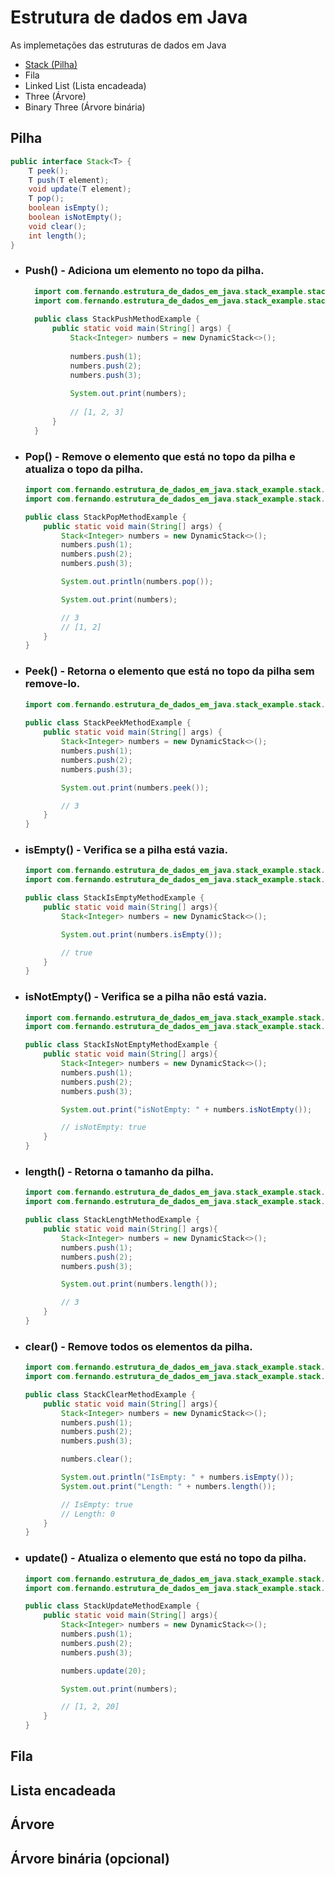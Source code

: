 # Estrutura de dados em Java

As implemetações das estruturas de dados em Java

- [Stack (Pilha)](#Pilha)
- Fila
- Linked List (Lista encadeada)
- Three (Árvore)
- Binary Three (Árvore binária)

## Pilha
```java
public interface Stack<T> {
    T peek();
    T push(T element);
    void update(T element);
    T pop();
    boolean isEmpty();
    boolean isNotEmpty();
    void clear();
    int length();
}
```
- ### Push() - Adiciona um elemento no topo da pilha.
  ```java
    import com.fernando.estrutura_de_dados_em_java.stack_example.stack.Stack;
    import com.fernando.estrutura_de_dados_em_java.stack_example.stack.DynamicStack;
    
    public class StackPushMethodExample {
        public static void main(String[] args) {
            Stack<Integer> numbers = new DynamicStack<>();
            
            numbers.push(1);
            numbers.push(2);
            numbers.push(3);
            
            System.out.print(numbers);
            
            // [1, 2, 3]
        }
    }
  ```
  
- ### Pop() - Remove o elemento que está no topo da pilha e atualiza o topo da pilha.
  ```java
  import com.fernando.estrutura_de_dados_em_java.stack_example.stack.Stack;
  import com.fernando.estrutura_de_dados_em_java.stack_example.stack.DynamicStack;
  
  public class StackPopMethodExample {
      public static void main(String[] args) {
          Stack<Integer> numbers = new DynamicStack<>();
          numbers.push(1);
          numbers.push(2);
          numbers.push(3);

          System.out.println(numbers.pop());

          System.out.print(numbers);

          // 3
          // [1, 2]
      }
  }
  ```
- ### Peek() - Retorna o elemento que está no topo da pilha sem remove-lo.
  ```java
  import com.fernando.estrutura_de_dados_em_java.stack_example.stack.DynamicStack;   import com.fernando.estrutura_de_dados_em_java.stack_example.stack.Stack;
    
  public class StackPeekMethodExample {
      public static void main(String[] args) {
          Stack<Integer> numbers = new DynamicStack<>();
          numbers.push(1);
          numbers.push(2);
          numbers.push(3);

          System.out.print(numbers.peek());

          // 3
      }
  }
  ```
- ### isEmpty() - Verifica se a pilha está vazia.
  ```java
  import com.fernando.estrutura_de_dados_em_java.stack_example.stack.DynamicStack;
  import com.fernando.estrutura_de_dados_em_java.stack_example.stack.Stack;
  
  public class StackIsEmptyMethodExample {
      public static void main(String[] args){
          Stack<Integer> numbers = new DynamicStack<>();

          System.out.print(numbers.isEmpty());

          // true
      }
  }
  ```
- ### isNotEmpty() - Verifica se a pilha não está vazia.
  ```java
  import com.fernando.estrutura_de_dados_em_java.stack_example.stack.DynamicStack;   
  import com.fernando.estrutura_de_dados_em_java.stack_example.stack.Stack;
  
  public class StackIsNotEmptyMethodExample {
      public static void main(String[] args){
          Stack<Integer> numbers = new DynamicStack<>();
          numbers.push(1);
          numbers.push(2);
          numbers.push(3);

          System.out.print("isNotEmpty: " + numbers.isNotEmpty());

          // isNotEmpty: true
      }
  }
  ```
- ### length() - Retorna o tamanho da pilha.
  ```java
  import com.fernando.estrutura_de_dados_em_java.stack_example.stack.Stack;
  import com.fernando.estrutura_de_dados_em_java.stack_example.stack.DynamicStack;
  
  public class StackLengthMethodExample {
      public static void main(String[] args){
          Stack<Integer> numbers = new DynamicStack<>();
          numbers.push(1);
          numbers.push(2);
          numbers.push(3);

          System.out.print(numbers.length());

          // 3
      }
  }
  ```

- ### clear() - Remove todos os elementos da pilha.
  ```java
  import com.fernando.estrutura_de_dados_em_java.stack_example.stack.DynamicStack;   
  import com.fernando.estrutura_de_dados_em_java.stack_example.stack.Stack;
  
  public class StackClearMethodExample {
      public static void main(String[] args){
          Stack<Integer> numbers = new DynamicStack<>();
          numbers.push(1);
          numbers.push(2);
          numbers.push(3);

          numbers.clear();

          System.out.println("IsEmpty: " + numbers.isEmpty());
          System.out.print("Length: " + numbers.length());

          // IsEmpty: true
          // Length: 0
      }
  }
  ```
  
- ### update() - Atualiza o elemento que está no topo da pilha.
  ```java
  import com.fernando.estrutura_de_dados_em_java.stack_example.stack.DynamicStack;   
  import com.fernando.estrutura_de_dados_em_java.stack_example.stack.Stack;
  
  public class StackUpdateMethodExample {
      public static void main(String[] args){
          Stack<Integer> numbers = new DynamicStack<>();
          numbers.push(1);
          numbers.push(2);
          numbers.push(3);

          numbers.update(20);

          System.out.print(numbers);

          // [1, 2, 20]
      }
  }
  ```
  

## Fila

## Lista encadeada

## Árvore

## Árvore binária (opcional)
